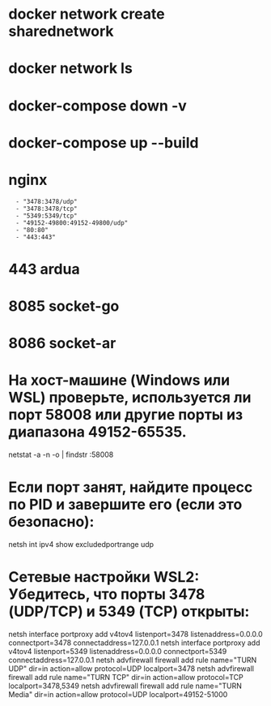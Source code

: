 # docker network create sharednetwork
# docker network ls
# docker-compose down -v
# docker-compose up --build

# nginx
      - "3478:3478/udp"
      - "3478:3478/tcp"
      - "5349:5349/tcp"
      - "49152-49800:49152-49800/udp"
      - "80:80"
      - "443:443"

# 443 ardua 

# 8085 socket-go

# 8086 socket-ar 

# На хост-машине (Windows или WSL) проверьте, используется ли порт 58008 или другие порты из диапазона 49152-65535.
netstat -a -n -o | findstr :58008
# Если порт занят, найдите процесс по PID и завершите его (если это безопасно):
netsh int ipv4 show excludedportrange udp


# Сетевые настройки WSL2: Убедитесь, что порты 3478 (UDP/TCP) и 5349 (TCP) открыты:
netsh interface portproxy add v4tov4 listenport=3478 listenaddress=0.0.0.0 connectport=3478 connectaddress=127.0.0.1
netsh interface portproxy add v4tov4 listenport=5349 listenaddress=0.0.0.0 connectport=5349 connectaddress=127.0.0.1
netsh advfirewall firewall add rule name="TURN UDP" dir=in action=allow protocol=UDP localport=3478
netsh advfirewall firewall add rule name="TURN TCP" dir=in action=allow protocol=TCP localport=3478,5349
netsh advfirewall firewall add rule name="TURN Media" dir=in action=allow protocol=UDP localport=49152-51000